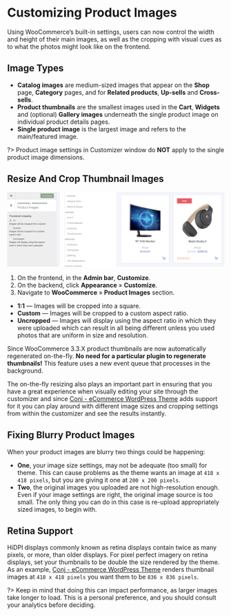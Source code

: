 # Customizing Product Images

Using WooCommerce’s built-in settings, users can now control the width and height of their main images, as well as the cropping with visual cues as to what the photos might look like on the frontend.

## Image Types

* **Catalog images** are medium-sized images that appear on the **Shop** page, **Category** pages, and for **Related products**, **Up-sells** and **Cross-sells**.
* **Product thumbnails** are the smallest images used in the **Cart**, **Widgets** and (optional) **Gallery images** underneath the single product image on individual product details pages.
* **Single product image** is the largest image and refers to the main/featured image.

?> Product image settings in Customizer window do **NOT** apply to the single product image dimensions.

## Resize And Crop Thumbnail Images

![Customizing Product Images](img/customizing-product-images.png)

1. On the frontend, in the **Admin bar**, **Customize**.
2. On the backend, click **Appearance** » **Customize**.
3. Navigate to **WooCommerce** » **Product Images** section.
  - **1:1** — Images will be cropped into a square.
  - **Custom** — Images will be cropped to a custom aspect ratio.
  - **Uncropped** — Images will display using the aspect ratio in which they were uploaded which can result in all being different unless you used photos that are uniform in size and resolution.
  
Since WooCommerce 3.3.X product thumbnails are now automatically regenerated on-the-fly. **No need for a particular plugin to regenerate thumbnails!** This feature uses a new event queue that processes in the background. 

The on-the-fly resizing also plays an important part in ensuring that you have a great experience when visually editing your site through the customizer and since [Conj - eCommerce WordPress Theme](https://themeforest.net/item/conj-ecommerce-wordpress-theme/21935639?ref=mypreview) adds support for it you can play around with different image sizes and cropping settings from within the customizer and see the results instantly.

## Fixing Blurry Product Images

When your product images are blurry two things could be happening:

* **One**, your image size settings, may not be adequate (too small) for theme. This can cause problems as the theme wants an image at `418 x 418 pixels`, but you are giving it one at `200 x 200 pixels`.
* **Two**, the original images you uploaded are not high-resolution enough. Even if your image settings are right, the original image source is too small. The only thing you can do in this case is re-upload appropriately sized images, to begin with.

## Retina Support

HiDPI displays commonly known as retina displays contain twice as many pixels, or more, than older displays. For pixel perfect imagery on retina displays, set your thumbnails to be double the size rendered by the theme. As an example, [Conj - eCommerce WordPress Theme](https://themeforest.net/item/conj-ecommerce-wordpress-theme/21935639?ref=mypreview) renders thumbnail images at `418 x 418 pixels` you want them to be `836 x 836 pixels`.

?> Keep in mind that doing this can impact performance, as larger images take longer to load. This is a personal preference, and you should consult your analytics before deciding. 
